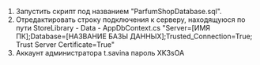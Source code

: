 1) Запустить скрипт под названием "ParfumShopDatabase.sql".
2) Отредактировать строку подключения к серверу, находящуюся по пути StoreLibrary - Data - AppDbContext.cs
"Server=[ИМЯ ПК];Database=[НАЗВАНИЕ БАЗЫ ДАННЫХ];Trusted_Connection=True; Trust Server Certificate=True"
3) Аккаунт администратора t.savina пароль XK3sOA